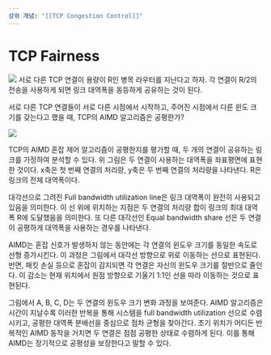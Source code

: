 ```yaml
---
상위 개념: "[[TCP Congestion Control]]"
---
```

# TCP Fairness
![](https://i.imgur.com/cbstNkF.png)
서로 다른 TCP 연결이 용량이 R인 병목 라우터를 지난다고 하자. 각 연결이 R/2의 전송을 사용하게 되면 링크 대역폭을 동등하게 공유하는 것이 된다.

서로 다른 TCP 연결들이 서로 다른 시점에서 시작하고, 주어진 시점에서 다른 윈도 크기를 갖는다고 했을 때, TCP의 AIMD 알고리즘은 공평한가?

![](https://i.imgur.com/IqbBqQw.png)


TCP의 AIMD 혼잡 제어 알고리즘이 공평한지를 평가할 때, 두 개의 연결이 공유하는 링크를 가정하여 분석할 수 있다. 위 그림은 두 연결이 사용하는 대역폭을 좌표평면에 표현한 것이다. x축은 첫 번째 연결의 처리량, y축은 두 번째 연결의 처리량을 나타낸다. R은 링크의 전체 대역폭이다.

대각선으로 그려진 Full bandwidth utilization line은 링크 대역폭이 완전히 사용되고 있음을 의미한다. 이 선 위에 위치하는 지점은 두 연결의 처리량 합이 링크의 최대 대역폭 R에 도달했음을 의미한다. 또 다른 대각선인 Equal bandwidth share 선은 두 연결이 공평하게 대역폭을 사용하는 경우를 나타낸다.

AIMD는 혼잡 신호가 발생하지 않는 동안에는 각 연결의 윈도우 크기를 동일한 속도로 선형 증가시킨다. 이 과정은 그림에서 대각선 방향으로 위로 이동하는 선으로 표현된다. 반면, 패킷 손실 등으로 혼잡이 감지되면 각 연결은 자신의 윈도우 크기를 절반으로 줄인다. 이 감소는 현재 위치에서 원점 방향으로 기울기 1:1인 선을 따라 이동하는 것으로 표현된다.

그림에서 A, B, C, D는 두 연결의 윈도우 크기 변화 과정을 보여준다. AIMD 알고리즘은 시간이 지날수록 이러한 반복을 통해 시스템을 full bandwidth utilization 선으로 수렴시키고, 공평한 대역폭 분배선을 중심으로 점차 균형을 찾아간다. 초기 위치가 어디든 반복적인 AIMD 동작을 거치면 두 연결은 점점 공평한 상태로 수렴하게 된다. 이를 통해 AIMD는 장기적으로 공평성을 보장한다고 말할 수 있다.